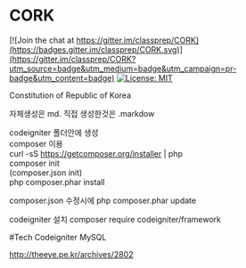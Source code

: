 # CORK

[![Join the chat at https://gitter.im/classprep/CORK](https://badges.gitter.im/classprep/CORK.svg)](https://gitter.im/classprep/CORK?utm_source=badge&utm_medium=badge&utm_campaign=pr-badge&utm_content=badge)
[![License: MIT](https://img.shields.io/badge/License-MIT-yellow.svg)](https://opensource.org/licenses/MIT)


Constitution of Republic of Korea


 자체생성은 md.  직접 생성한것은 .markdow


codeigniter 폴더안에 생성  
composer 이용  
curl -sS https://getcomposer.org/installer | php  
composer init  
(composer.json init)  
php composer.phar install  

composer.json 수정시에
php composer.phar update

codeigniter 설치
composer require codeigniter/framework


#Tech
Codeigniter
MySQL


http://theeye.pe.kr/archives/2802
